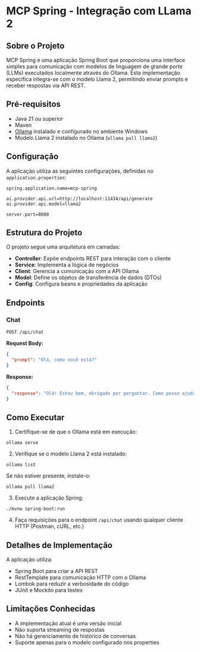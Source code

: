 # MCP Spring - Integração com LLama 2

## Sobre o Projeto

MCP Spring é uma aplicação Spring Boot que proporciona uma interface simples para comunicação com modelos de linguagem de grande porte (LLMs) executados localmente através do Ollama. Esta implementação específica integra-se com o modelo Llama 2, permitindo enviar prompts e receber respostas via API REST.

## Pré-requisitos

- Java 21 ou superior
- Maven
- [Ollama](https://ollama.ai/) instalado e configurado no ambiente Windows
- Modelo Llama 2 instalado no Ollama (`ollama pull llama2`)

## Configuração

A aplicação utiliza as seguintes configurações, definidas no `application.properties`:

```properties
spring.application.name=mcp-spring

ai.provider.api.url=http://localhost:11434/api/generate
ai.provider.api.model=llama2

server.port=8080
```

## Estrutura do Projeto

O projeto segue uma arquitetura em camadas:

- **Controller**: Expõe endpoints REST para interação com o cliente
- **Service**: Implementa a lógica de negócios
- **Client**: Gerencia a comunicação com a API Ollama
- **Model**: Define os objetos de transferência de dados (DTOs)
- **Config**: Configura beans e propriedades da aplicação

## Endpoints

### Chat

```
POST /api/chat
```

**Request Body:**
```json
{
  "prompt": "Olá, como você está?"
}
```

**Response:**
```json
{
  "response": "Olá! Estou bem, obrigado por perguntar. Como posso ajudá-lo hoje?"
}
```

## Como Executar

1. Certifique-se de que o Ollama está em execução:
```
ollama serve
```

2. Verifique se o modelo Llama 2 está instalado:
```
ollama list
```
Se não estiver presente, instale-o:
```
ollama pull llama2
```

3. Execute a aplicação Spring:
```
./mvnw spring-boot:run
```

4. Faça requisições para o endpoint `/api/chat` usando qualquer cliente HTTP (Postman, cURL, etc.)

## Detalhes de Implementação

A aplicação utiliza:
- Spring Boot para criar a API REST
- RestTemplate para comunicação HTTP com o Ollama
- Lombok para reduzir a verbosidade do código
- JUnit e Mockito para testes

## Limitações Conhecidas

- A implementação atual é uma versão inicial
- Não suporta streaming de respostas
- Não há gerenciamento de histórico de conversas
- Suporte apenas para o modelo configurado nos properties
